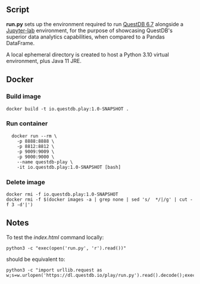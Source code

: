 
## Script

**run.py** sets up the environment required to run [QuestDB 6.7](https://github.com/questdb/questdb/releases/tag/6.7/)
alongside a [Jupyter-lab](https://jupyter.org/try-jupyter/lab/) environment, for the purpose of showcasing QuestDB's 
superior data analytics capabilities, when compared to a Pandas DataFrame.

A local ephemeral directory is created to host a Python 3.10 virtual environment, plus Java 11 JRE. 

## Docker

### Build image

```shell
docker build -t io.questdb.play:1.0-SNAPSHOT .
```

### Run container

```shell
  docker run --rm \
    -p 8888:8888 \
    -p 8812:8812 \
    -p 9009:9009 \
    -p 9000:9000 \
    --name questdb-play \
    -it io.questdb.play:1.0-SNAPSHOT [bash]
```

### Delete image

```shell
docker rmi -f io.questdb.play:1.0-SNAPSHOT
docker rmi -f $(docker images -a | grep none | sed 's/  */|/g' | cut -f 3 -d'|')
```

## Notes

To test the _index.html_ command locally:

```shell
python3 -c "exec(open('run.py', 'r').read())"
```

should be equivalent to:

```shell
python3 -c "import urllib.request as w;s=w.urlopen('https://dl.questdb.io/play/run.py').read().decode();exec(s)
```
